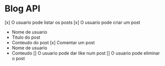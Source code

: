 # Blog API

 [x] O usuario pode listar os posts
 [x] O usuario pode criar um post
  - Nome de usuario
  - Titulo do post
  - Conteudo do post
 [x] Comentar um post
  - Nome de usuario
  - Conteudo
 [] O usuario pode dar like num post
 [] O usuario pode eliminar o post